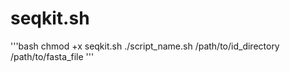 # seqkit.sh
'''bash
chmod +x seqkit.sh
./script_name.sh /path/to/id_directory /path/to/fasta_file
'''
